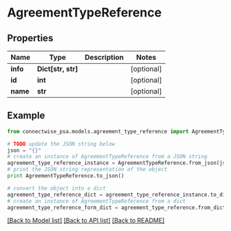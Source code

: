# AgreementTypeReference


## Properties
Name | Type | Description | Notes
------------ | ------------- | ------------- | -------------
**info** | **Dict[str, str]** |  | [optional] 
**id** | **int** |  | [optional] 
**name** | **str** |  | [optional] 

## Example

```python
from connectwise_psa.models.agreement_type_reference import AgreementTypeReference

# TODO update the JSON string below
json = "{}"
# create an instance of AgreementTypeReference from a JSON string
agreement_type_reference_instance = AgreementTypeReference.from_json(json)
# print the JSON string representation of the object
print AgreementTypeReference.to_json()

# convert the object into a dict
agreement_type_reference_dict = agreement_type_reference_instance.to_dict()
# create an instance of AgreementTypeReference from a dict
agreement_type_reference_form_dict = agreement_type_reference.from_dict(agreement_type_reference_dict)
```
[[Back to Model list]](../README.md#documentation-for-models) [[Back to API list]](../README.md#documentation-for-api-endpoints) [[Back to README]](../README.md)


